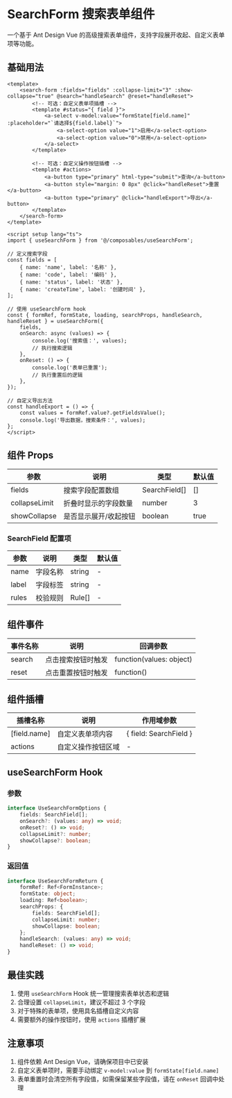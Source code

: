 # SearchForm 搜索表单组件

一个基于 Ant Design Vue 的高级搜索表单组件，支持字段展开收起、自定义表单项等功能。

## 基础用法

```vue
<template>
    <search-form :fields="fields" :collapse-limit="3" :show-collapse="true" @search="handleSearch" @reset="handleReset">
        <!-- 可选：自定义表单项插槽 -->
        <template #status="{ field }">
            <a-select v-model:value="formState[field.name]" :placeholder="`请选择${field.label}`">
                <a-select-option value="1">启用</a-select-option>
                <a-select-option value="0">禁用</a-select-option>
            </a-select>
        </template>

        <!-- 可选：自定义操作按钮插槽 -->
        <template #actions>
            <a-button type="primary" html-type="submit">查询</a-button>
            <a-button style="margin: 0 8px" @click="handleReset">重置</a-button>
            <a-button type="primary" @click="handleExport">导出</a-button>
        </template>
    </search-form>
</template>

<script setup lang="ts">
import { useSearchForm } from '@/composables/useSearchForm';

// 定义搜索字段
const fields = [
    { name: 'name', label: '名称' },
    { name: 'code', label: '编码' },
    { name: 'status', label: '状态' },
    { name: 'createTime', label: '创建时间' },
];

// 使用 useSearchForm hook
const { formRef, formState, loading, searchProps, handleSearch, handleReset } = useSearchForm({
    fields,
    onSearch: async (values) => {
        console.log('搜索值：', values);
        // 执行搜索逻辑
    },
    onReset: () => {
        console.log('表单已重置');
        // 执行重置后的逻辑
    },
});

// 自定义导出方法
const handleExport = () => {
    const values = formRef.value?.getFieldsValue();
    console.log('导出数据，搜索条件：', values);
};
</script>
```

## 组件 Props

| 参数          | 说明                  | 类型          | 默认值 |
| ------------- | --------------------- | ------------- | ------ |
| fields        | 搜索字段配置数组      | SearchField[] | []     |
| collapseLimit | 折叠时显示的字段数量  | number        | 3      |
| showCollapse  | 是否显示展开/收起按钮 | boolean       | true   |

### SearchField 配置项

| 参数  | 说明     | 类型   | 默认值 |
| ----- | -------- | ------ | ------ |
| name  | 字段名称 | string | -      |
| label | 字段标签 | string | -      |
| rules | 校验规则 | Rule[] | -      |

## 组件事件

| 事件名称 | 说明               | 回调参数                 |
| -------- | ------------------ | ------------------------ |
| search   | 点击搜索按钮时触发 | function(values: object) |
| reset    | 点击重置按钮时触发 | function()               |

## 组件插槽

| 插槽名称     | 说明               | 作用域参数             |
| ------------ | ------------------ | ---------------------- |
| [field.name] | 自定义表单项内容   | { field: SearchField } |
| actions      | 自定义操作按钮区域 | -                      |

## useSearchForm Hook

### 参数

```typescript
interface UseSearchFormOptions {
    fields: SearchField[];
    onSearch?: (values: any) => void;
    onReset?: () => void;
    collapseLimit?: number;
    showCollapse?: boolean;
}
```

### 返回值

```typescript
interface UseSearchFormReturn {
    formRef: Ref<FormInstance>;
    formState: object;
    loading: Ref<boolean>;
    searchProps: {
        fields: SearchField[];
        collapseLimit: number;
        showCollapse: boolean;
    };
    handleSearch: (values: any) => void;
    handleReset: () => void;
}
```

## 最佳实践

1. 使用 `useSearchForm` Hook 统一管理搜索表单状态和逻辑
2. 合理设置 `collapseLimit`，建议不超过 3 个字段
3. 对于特殊的表单项，使用具名插槽自定义内容
4. 需要额外的操作按钮时，使用 `actions` 插槽扩展

## 注意事项

1. 组件依赖 Ant Design Vue，请确保项目中已安装
2. 自定义表单项时，需要手动绑定 `v-model:value` 到 `formState[field.name]`
3. 表单重置时会清空所有字段值，如需保留某些字段值，请在 `onReset` 回调中处理
